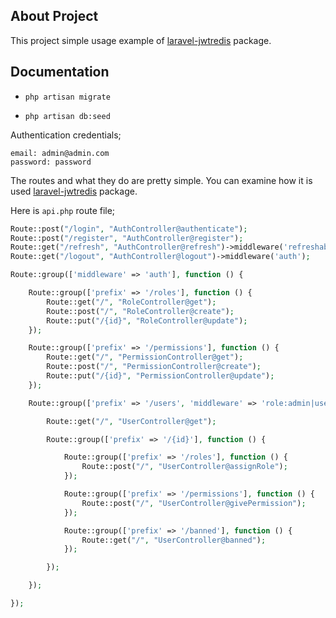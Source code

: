 ## About Project

This project simple usage example of [laravel-jwtredis](https://github.com/sametsahindogan/laravel-jwtredis) package.

## Documentation

* `php artisan migrate`<br>

* `php artisan db:seed`

Authentication credentials;
```dotenv
email: admin@admin.com
password: password
```

The routes and what they do are pretty simple. You can examine how it is used [laravel-jwtredis](https://github.com/sametsahindogan/laravel-jwtredis) package.

Here is `api.php` route file;
```php
Route::post("/login", "AuthController@authenticate");
Route::post("/register", "AuthController@register");
Route::get("/refresh", "AuthController@refresh")->middleware('refreshable');
Route::get("/logout", "AuthController@logout")->middleware('auth');

Route::group(['middleware' => 'auth'], function () {

    Route::group(['prefix' => '/roles'], function () {
        Route::get("/", "RoleController@get");
        Route::post("/", "RoleController@create");
        Route::put("/{id}", "RoleController@update");
    });

    Route::group(['prefix' => '/permissions'], function () {
        Route::get("/", "PermissionController@get");
        Route::post("/", "PermissionController@create");
        Route::put("/{id}", "PermissionController@update");
    });

    Route::group(['prefix' => '/users', 'middleware' => 'role:admin|user'], function () {

        Route::get("/", "UserController@get");

        Route::group(['prefix' => '/{id}'], function () {

            Route::group(['prefix' => '/roles'], function () {
                Route::post("/", "UserController@assignRole");
            });

            Route::group(['prefix' => '/permissions'], function () {
                Route::post("/", "UserController@givePermission");
            });

            Route::group(['prefix' => '/banned'], function () {
                Route::get("/", "UserController@banned");
            });

        });

    });

});
```

